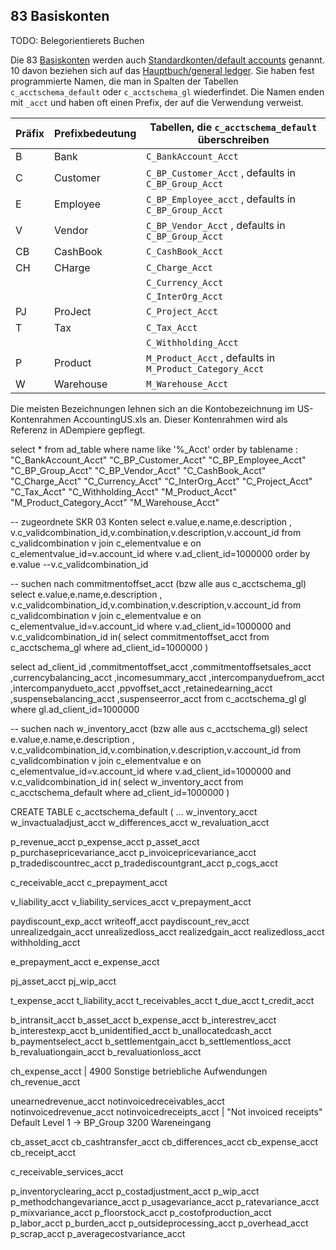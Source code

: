 ## 83 Basiskonten

TODO: Belegorientierets Buchen

Die 83 [Basiskonten](http://wiki.idempiere.org/de/Basiskonten) werden auch [Standardkonten/default accounts](http://wiki.idempiere.org/de/Standardkonten) genannt. 10 davon beziehen sich auf das [Hauptbuch/general ledger](https://de.wikipedia.org/wiki/Buchf%C3%BChrung#Hauptbuch). Sie haben fest programmierte Namen, die man in Spalten der Tabellen ``c_acctschema_default`` oder ``c_acctschema_gl`` wiederfindet. Die Namen enden mit ``_acct`` und haben oft einen Prefix, der auf die Verwendung verweist. 

Präfix  | Prefixbedeutung | Tabellen, die ``c_acctschema_default`` überschreiben
------- | --------------- | ----------
B       | Bank            | ``C_BankAccount_Acct``  
C       | Customer        | ``C_BP_Customer_Acct`` , defaults in  ``C_BP_Group_Acct``
E       | Employee        | ``C_BP_Employee_acct`` , defaults in  ``C_BP_Group_Acct``
V       | Vendor          | ``C_BP_Vendor_Acct`` , defaults in  ``C_BP_Group_Acct`` 
CB      | CashBook        | ``C_CashBook_Acct``
CH      | CHarge          | ``C_Charge_Acct``  
`` `` | `` ``       | ``C_Currency_Acct``
`` `` | `` ``       | ``C_InterOrg_Acct``
PJ      | ProJect         | ``C_Project_Acct`` 
T       | Tax             | ``C_Tax_Acct``  
`` `` | `` ``       | ``C_Withholding_Acct``
P       | Product         | ``M_Product_Acct`` , defaults in  ``M_Product_Category_Acct``  
W       | Warehouse       | ``M_Warehouse_Acct`` 

Die meisten Bezeichnungen lehnen sich an die Kontobezeichnung im US-Kontenrahmen AccountingUS.xls an. Dieser Kontenrahmen wird als Referenz in ADempiere gepflegt.

select * from ad_table where name like '%_Acct'
order by tablename
:
"C_BankAccount_Acct"
"C_BP_Customer_Acct"
"C_BP_Employee_Acct"
"C_BP_Group_Acct"
"C_BP_Vendor_Acct"
"C_CashBook_Acct"
"C_Charge_Acct"
"C_Currency_Acct"
"C_InterOrg_Acct"
"C_Project_Acct"
"C_Tax_Acct"
"C_Withholding_Acct"
"M_Product_Acct"
"M_Product_Category_Acct"
"M_Warehouse_Acct"

-- zugeordnete SKR 03 Konten
select e.value,e.name,e.description 
, v.c_validcombination_id,v.combination,v.description,v.account_id from c_validcombination v
join c_elementvalue e on c_elementvalue_id=v.account_id
where v.ad_client_id=1000000
order by e.value --v.c_validcombination_id

-- suchen nach commitmentoffset_acct (bzw alle aus c_acctschema_gl)
select e.value,e.name,e.description 
, v.c_validcombination_id,v.combination,v.description,v.account_id from c_validcombination v
join c_elementvalue e on c_elementvalue_id=v.account_id
where v.ad_client_id=1000000 
and v.c_validcombination_id in( select commitmentoffset_acct from c_acctschema_gl where ad_client_id=1000000 )

select ad_client_id
,commitmentoffset_acct
,commitmentoffsetsales_acct
,currencybalancing_acct
,incomesummary_acct
,intercompanyduefrom_acct
,intercompanydueto_acct
,ppvoffset_acct
,retainedearning_acct
,suspensebalancing_acct
,suspenseerror_acct
                                 from c_acctschema_gl gl
 where gl.ad_client_id=1000000
 
-- suchen nach w_inventory_acct (bzw alle aus c_acctschema_gl)
select e.value,e.name,e.description 
, v.c_validcombination_id,v.combination,v.description,v.account_id from c_validcombination v
join c_elementvalue e on c_elementvalue_id=v.account_id
where v.ad_client_id=1000000 
and v.c_validcombination_id in( select w_inventory_acct from c_acctschema_default where ad_client_id=1000000 )


CREATE TABLE c_acctschema_default
(
...
  w_inventory_acct 
  w_invactualadjust_acct 
  w_differences_acct 
  w_revaluation_acct 
  
  p_revenue_acct 
  p_expense_acct 
  p_asset_acct 
  p_purchasepricevariance_acct 
  p_invoicepricevariance_acct 
  p_tradediscountrec_acct 
  p_tradediscountgrant_acct 
  p_cogs_acct 
  
  c_receivable_acct 
  c_prepayment_acct 
  
  v_liability_acct 
  v_liability_services_acct 
  v_prepayment_acct 
  
  paydiscount_exp_acct 
  writeoff_acct 
  paydiscount_rev_acct 
  unrealizedgain_acct 
  unrealizedloss_acct 
  realizedgain_acct 
  realizedloss_acct 
  withholding_acct 
  
  e_prepayment_acct 
  e_expense_acct 
  
  pj_asset_acct 
  pj_wip_acct 
  
  t_expense_acct 
  t_liability_acct 
  t_receivables_acct 
  t_due_acct 
  t_credit_acct 
  
  b_intransit_acct 
  b_asset_acct 
  b_expense_acct 
  b_interestrev_acct 
  b_interestexp_acct 
  b_unidentified_acct 
  b_unallocatedcash_acct 
  b_paymentselect_acct 
  b_settlementgain_acct 
  b_settlementloss_acct 
  b_revaluationgain_acct 
  b_revaluationloss_acct 
  
  ch_expense_acct | 4900 Sonstige betriebliche Aufwendungen 
  ch_revenue_acct 
  
  unearnedrevenue_acct 
  notinvoicedreceivables_acct 
  notinvoicedrevenue_acct 
  notinvoicedreceipts_acct | "Not invoiced receipts" Default Level 1 -> BP_Group 	3200 Wareneingang 
  
  cb_asset_acct 
  cb_cashtransfer_acct 
  cb_differences_acct 
  cb_expense_acct 
  cb_receipt_acct 
  
  c_receivable_services_acct 
  
  p_inventoryclearing_acct 
  p_costadjustment_acct 
  p_wip_acct 
  p_methodchangevariance_acct 
  p_usagevariance_acct 
  p_ratevariance_acct 
  p_mixvariance_acct 
  p_floorstock_acct 
  p_costofproduction_acct 
  p_labor_acct 
  p_burden_acct 
  p_outsideprocessing_acct 
  p_overhead_acct 
  p_scrap_acct 
  p_averagecostvariance_acct 
